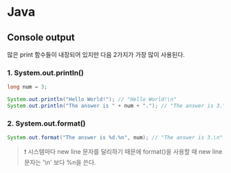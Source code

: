 # Java

## Console output

많은 print 함수들이 내장되어 있지만 다음 2가지가 가장 많이 사용된다.

### 1. System.out.println()

```java
long num = 3;

System.out.println("Hello World!"); // "Hello World!\n"
System.out.println("The answer is " + num + "."); // "The answer is 3.\n"
```

### 2. System.out.format()

```java
System.out.format("The answer is %d.%n", num); // "The answer is 3.\n"
```

> ❗ 시스템마다 new line 문자를 달리하기 때문에 format()을 사용할 때 new line 문자는 '\n' 보다 %n을 쓴다.

